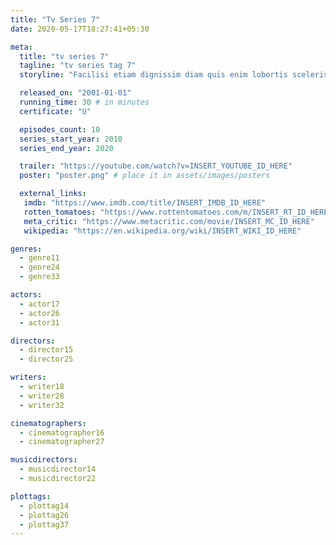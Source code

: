 ```yaml
---
title: "Tv Series 7"
date: 2020-05-17T18:27:41+05:30

meta:
  title: "tv series 7"
  tagline: "tv series tag 7"
  storyline: "Facilisi etiam dignissim diam quis enim lobortis scelerisque. Tristique senectus et netus et malesuada"

  released_on: "2001-01-01"
  running_time: 30 # in minutes
  certificate: "U"

  episodes_count: 10
  series_start_year: 2010
  series_end_year: 2020

  trailer: "https://youtube.com/watch?v=INSERT_YOUTUBE_ID_HERE"
  poster: "poster.png" # place it in assets/images/posters

  external_links:
   imdb: "https://www.imdb.com/title/INSERT_IMDB_ID_HERE"
   rotten_tomatoes: "https://www.rottentomatoes.com/m/INSERT_RT_ID_HERE"
   meta_critic: "https://www.metacritic.com/movie/INSERT_MC_ID_HERE"
   wikipedia: "https://en.wikipedia.org/wiki/INSERT_WIKI_ID_HERE"

genres:
  - genre11
  - genre24
  - genre33

actors:
  - actor17
  - actor26
  - actor31

directors:
  - director15
  - director25

writers:
  - writer18
  - writer28
  - writer32

cinematographers:
  - cinematographer16
  - cinematographer27

musicdirectors:
  - musicdirector14
  - musicdirector22

plottags:
  - plottag14
  - plottag26
  - plottag37
---
```

